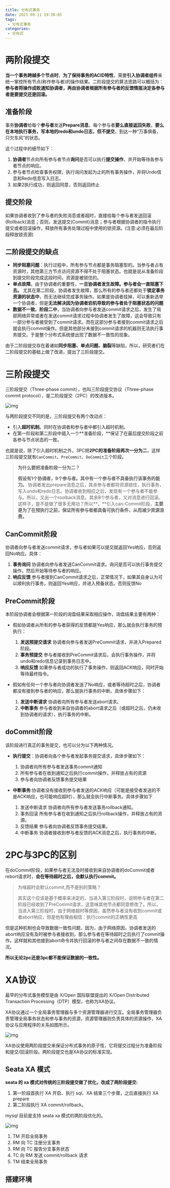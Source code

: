 ```yaml
---
title: 分布式事务
date: 2021-09-11 19:38:05
tags:
 - 分布式事务
categories:
 - 分布式
---
```






# 两阶段提交

**当一个事务跨越多个节点时**，**为了保持事务的ACID特性**，需要**引入协调者组件**来统一掌控所有节点(称作参与者)的操作结果。二阶段提交的算法思路可以概括为：**参与者将操作成败通知协调者，再由协调者根据所有参与者的反馈情报决定各参与者是要提交还是回滚。**

## 准备阶段

事务**协调者**给每个**参与者**发送**Prepare消息**，每个参与者**要么直接返回失败**，**要么在本地执行事务，写本地的redo和undo日志，但不提交**，到达一种“万事俱备，只欠东风”的状态。

这个过程中的细节如下：

1. **协调者**节点向所有参与者节点**询问**是否可以执行**提交操作**，并开始等待各参与者节点的响应。
2. 参与者节点检查事务权限，执行询问发起为止的所有事务操作，并将Undo信息和Redo信息写入日志。
3. 如果2执行成功，则返回同意，否则返回终止

## 提交阶段

如果协调者收到了参与者的失败消息或者超时，直接给每个参与者发送回滚(Rollback)消息；否则，发送提交(Commit)消息；参与者根据协调者的指令执行提交或者回滚操作，释放所有事务处理过程中使用的锁资源。(注意:必须在最后阶段释放锁资源)

## 二阶段提交的缺点

* **同步阻塞问题**：执行过程中，所有参与节点都是事务阻塞型的。当参与者占有资源时，其他第三方节点访问资源不得不处于阻塞状态。也就是说从准备阶段到提交阶段完成这段时间，资源是被锁住的。
* **单点故障**。由于协调者的重要性，**一旦协调者发生故障。参与者会一直阻塞下去。**
  尤其在第二阶段，协调者发生故障，那么所有的参与者还都处于**锁定事务资源的状态中**，而无法继续完成事务操作。如果是协调者挂掉，可以重新选举一个协调者，但是**无法解决因为协调者宕机导致的参与者处于阻塞状态的问题**
* **数据不一致**。**阶段二中**，当协调者向参与者发送commit请求之后，发生了局部网络异常或者在发送commit请求过程中协调者发生了故障，这会导致只有一部分参与者接受到了commit请求。而在这部分参与者接到commit请求之后就会执行commit操作。但是其他部分未接到commit请求的机器则无法执行事务提交。于是整个分布式系统便出现了数据不一致性的现象。

由于二阶段提交存在着诸如**同步阻塞、单点问题、脑裂**等缺陷，所以，研究者们在二阶段提交的基础上做了改进，提出了三阶段提交。

# **三阶段提交**

三阶段提交（Three-phase commit），也叫三阶段提交协议（Three-phase commit protocol），是二阶段提交（2PC）的改进版本。

![img](%E5%88%86%E5%B8%83%E5%BC%8F%E4%BA%8B%E5%8A%A1/v2-b196ca8513e638287aba5cb424d75f92_720w.jpg)

与两阶段提交不同的是，三阶段提交有两个改动点：

* 引入**超时机制**。同时在协调者和参与者中都引入超时机制。
* 在第一阶段和第二阶段中插入一个**准备阶段，**保证了在最后提交阶段之前各参与节点状态的一致。

也就是说，除了引入超时机制之外，3PC把**2PC的准备阶段再次一分为二**，这样三阶段提交就有`CanCommit`、`PreCommit`、`DoCommit`三个阶段。

> **为什么要把准备阶段一分为二？**
>
> **假设有1个协调者，9个参与者。其中有一个参与者不具备执行该事务的能力。**
> 协调者发出prepare消息之后，其余参与者都将资源锁住，执行事务，写入undo和redo日志。协调者收到相应之后，发现有一个参与者不能参与。所以，又出一个roolback消息。其余8个参与者，又对消息进行回滚。这样子，是不是做了很多无用功？所以**，**引入can-Commit阶段，**主要是为了在预执行之前，保证所有参与者都具备可执行条件，从而减少资源浪费。**

## CanCommit阶段

协调者向参与者发送commit请求，参与者如果可以提交就返回Yes响应，否则返回No响应。具体：

1. **事务询问** 协调者向参与者发送CanCommit请求。询问是否可以执行事务提交操作。然后开始等待参与者的响应。
2. **响应反馈** 参与者接到CanCommit请求之后，正常情况下，如果其自身认为可以顺利执行事务，则返回Yes响应，并进入预备状态。否则反馈No

## PreCommit阶段

本阶段协调者会根据第一阶段的询盘结果采取相应操作，询盘结果主要有两种：

* 假如协调者从所有的参与者获得的反馈都是Yes响应，那么就会执行事务的预执行：
  1. **发送预提交请求** 协调者向参与者发送PreCommit请求，并进入Prepared阶段。
  2. **事务预提交** 参与者接收到PreCommit请求后，会执行事务操作，并将undo和redo信息记录到事务日志中。
  3. **响应反馈** 如果参与者成功的执行了事务操作，则返回ACK响应，同时开始等待最终指令。

* 假如有任何一个参与者向协调者发送了No响应，或者等待超时之后，协调者都没有接到参与者的响应，那么就执行事务的中断。具体步骤如下：
  1. **发送中断请求** 协调者向所有参与者发送abort请求。
  2. **中断事务** 参与者收到来自协调者的abort请求之后（或超时之后，仍未收到协调者的请求），执行事务的中断。

## doCommit阶段

该阶段进行真正的事务提交，也可以分为以下两种情况。

* **执行提交**：协调者向各个参与者发起事务提交请求，具体步骤如下：
  1. 协调者向所有参与者发送事务commit通知
  2. 所有参与者在收到通知之后执行commit操作，并释放占有的资源
  3. 参与者向协调者反馈事务提交结果

* **中断事务**:协调者没有接收到参与者发送的ACK响应（可能是接受者发送的不是ACK响应，也可能响应超时），那么就会执行中断事务。具体步骤如下
  1. 发送中断请求 协调者向所有参与者发送事务rollback通知。
  2. 事务回滚 所有参与者在收到通知之后执行rollback操作，并释放占有的资源。
  3. 反馈结果 参与者向协调者反馈事务提交结果。
  4. 中断事务 协调者接收到参与者反馈的ACK消息之后，执行事务的中断。

# 2PC与3PC的区别

在doCommit阶段，如果参与者无法及时接收到来自协调者的doCommit或者rebort请求时，**会在等待超时之后，会默认执行commit。**

> 为啥超时会默认commit,而不是别的策略？
>
> 其实这个应该是基于概率来决定的，当进入第三阶段时，说明参与者在第二阶段已经收到了PreCommit请求，这意味其他节点都同意修改了。所以，当进入第三阶段时，由于网络超时等原因，虽然参与者没有收到commit或者abort响应，但是他有理由相信：执行commit的正确性更高

但是这种机制也会导致数据一致性问题，因为，由于网络原因，协调者发送的abort响应没有及时被参与者接收到，那么参与者在等待超时之后执行了commit操作。这样就和其他接到abort命令并执行回滚的参与者之间存在数据不一致的情况。

**所以无论2pc还是3pc都不能保证数据的一致性。**

# XA协议

最早的分布式事务模型是由 X/Open 国际联盟提出的 X/Open Distributed Transaction Processing（DTP）模型，也称为XA协议。

XA协议通过一个全局事务管理器与多个资源管理器进行交互。全局事务管理器负责管理全局事务状态和参与事务的资源，资源管理器则负责具体的资源操作，XA协议与应用程序的关系如图所示。

![img](%E5%88%86%E5%B8%83%E5%BC%8F%E4%BA%8B%E5%8A%A1/v2-0b13d2e14767246ced14408bccd47892_720w.jpg)

XA协议使用两阶段提交来保证分布式事务的原子性，它将提交过程分为准备阶段和提交/回滚阶段。两阶段提交也是XA协议的标准实现。

## Seata XA 模式

**seata 的 xa 模式对传统的三阶段提交做了优化，改成了两阶段提交:**

1. 第一阶段首执行 XA 开启、执行 sql、XA 结束三个步骤，之后直接执行 XA prepare
2. 第二阶段执行 XA commit/rollback。

mysql 目前是支持 seata xa 模式的两阶段优化的。

![img](%E5%88%86%E5%B8%83%E5%BC%8F%E4%BA%8B%E5%8A%A1/v2-de17046a92e8f5fa1dcdc137778a8d75_720w.jpg)

1. TM 开启全局事务
2. RM 向 TC 注册分支事务
3. RM 向 TC 报告分支事务状态
4. TC 向 RM 发送 commit/rollback 请求
5. TM 结束全局事务

## 搭建环境

